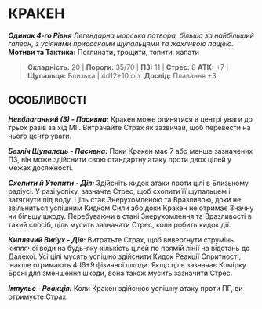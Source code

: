 ﻿# КРАКЕН

***Одинак 4-го Рівня***
*Легендарна морська потвора, більша за найбільший галеон, з усіяними присосками щупальцями та жахливою пащею.*
**Мотиви та Тактика:** Поглинати, трощити, топити, хапати

> **Складність:** 20 | **Пороги:** 35/70 | **ПЗ:** 11 | **Стрес:** 8
> **АТК:** +7 | **Щупальця:** Близька | 4d12+10 фіз.
> **Досвід:** Плавання +3

## ОСОБЛИВОСТІ

***Невблаганний (3) - Пасивна:*** Кракен може опинятися в центрі уваги до трьох разів за хід МГ. Витрачайте Страх як зазвичай, щоб перевести на нього центр уваги.

***Безліч Щупалець - Пасивна:*** Поки Кракен має 7 або менше зазначених ПЗ, він може здійснити свою стандартну атаку проти двох цілей у межах досяжності.

***Схопити й Утопити - Дія:*** Здійсніть кидок атаки проти цілі в Близькому радіусі. У разі успіху, зазначте Стрес, щоб схопити її щупальцем і затягнути під воду. Ціль стає Знерухомленою та Вразливою, доки не звільниться успішним Кидком Сили або доки Кракен не отримає Значну чи більшу шкоду. Перебуваючи в стані Знерухомлення та Вразливості в такий спосіб, ціль мусить зазначати Стрес, коли робить кидок дії.

***Киплячий Вибух - Дія:*** Витратьте Страх, щоб вивергнути струмінь киплячої води на будь-яку кількість цілей по прямій лінії на відстань до Далекої. Усі цілі мусять успішно здійснити Кидок Реакції Спритності, інакше отримають 4d6+9 фізичної шкоди. Якщо ціль зазначає Комірку Броні для зменшення шкоди, вона також мусить зазначити Стрес.

***Імпульс - Реакція:*** Коли Кракен здійснює успішну атаку проти ПГ, ви отримуєте Страх.